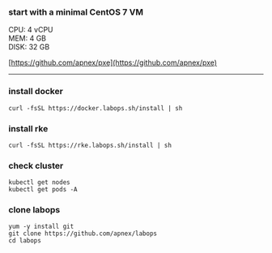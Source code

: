 ### start with a minimal CentOS 7 VM
CPU: 4 vCPU  
MEM: 4 GB  
DISK: 32 GB  

[https://github.com/apnex/pxe](https://github.com/apnex/pxe)

---
### install docker
```
curl -fsSL https://docker.labops.sh/install | sh
```

### install rke
```
curl -fsSL https://rke.labops.sh/install | sh
```

### check cluster
```
kubectl get nodes
kubectl get pods -A
```

### clone labops
```
yum -y install git
git clone https://github.com/apnex/labops
cd labops
```
